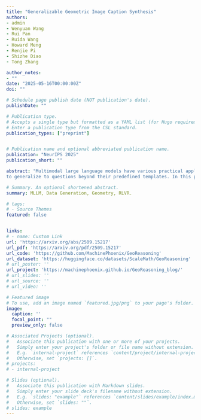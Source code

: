 ```yaml
---
title: "Generalizable Geometric Image Caption Synthesis"
authors:
- admin
- Wenyuan Wang
- Rui Pan
- Ruida Wang
- Howard Meng
- Renjie Pi
- Shizhe Diao
- Tong Zhang

author_notes:
- ""
date: "2025-05-16T00:00:00Z"
doi: ""

# Schedule page publish date (NOT publication's date).
publishDate: ""

# Publication type.
# Accepts a single type but formatted as a YAML list (for Hugo requirements).
# Enter a publication type from the CSL standard.
publication_types: ["preprint"]


# Publication name and optional abbreviated publication name.
publication: "NeurIPS 2025"
publication_short: ""

abstract: "Multimodal large language models have various practical applications that demand strong reasoning abilities. Despite recent advancements, these models still struggle to solve complex geometric problems. A key challenge stems from the lack of high-quality image-text pair datasets for understanding geometric images. Furthermore, most template-based data synthesis pipelines typically fail
to generalize to questions beyond their predefined templates. In this paper, we mitigate this issue by introducing a complementary RLHF process into the data generation pipeline. By adopting RAFT to refine captions for image-text pairs generated from approximately 50 templates and using reward signals derived from mathematical problem-solving tasks, our pipeline successfully captures the key features of geometry problem-solving. This enables better task generalization and yields non-trivial improvements. Furthermore, the generated dataset also enhances the general mathematical reasoning capabilities of multimodal large language models beyond the domain of geometric problems, yielding accuracy improvements of 3.1%–5.5% in arithmetic, algebraic, and numerical tasks even with non-geometric input images."

# Summary. An optional shortened abstract.
summary: MLLM, Data Generation, Geometry, RLVR.

# tags:
# - Source Themes
featured: false


links:
# - name: Custom Link
url: 'https://arxiv.org/abs/2509.15217'
url_pdf: 'https://arxiv.org/pdf/2509.15217'
url_code: 'https://github.com/MachinePhoenix/GeoReasoning'
url_dataset: 'https://huggingface.co/datasets/ScaleMath/GeoReasoning'
# url_poster: ''
url_project: 'https://machinephoenix.github.io/GeoReasoning_blog/'
# url_slides: ''
# url_source: ''
# url_video: ''

# Featured image
# To use, add an image named `featured.jpg/png` to your page's folder. 
image:
  caption: ''
  focal_point: ""
  preview_only: false

# Associated Projects (optional).
#   Associate this publication with one or more of your projects.
#   Simply enter your project's folder or file name without extension.
#   E.g. `internal-project` references `content/project/internal-project/index.md`.
#   Otherwise, set `projects: []`.
# projects:
# - internal-project

# Slides (optional).
#   Associate this publication with Markdown slides.
#   Simply enter your slide deck's filename without extension.
#   E.g. `slides: "example"` references `content/slides/example/index.md`.
#   Otherwise, set `slides: ""`.
# slides: example
---
```


<!-- {{% callout note %}}
Create your slides in Markdown - click the *Slides* button to check out the example.
{{% /callout %}}

Add the publication's **full text** or **supplementary notes** here. You can use rich formatting such as including [code, math, and images](https://wowchemy.com/docs/content/writing-markdown-latex/). -->
